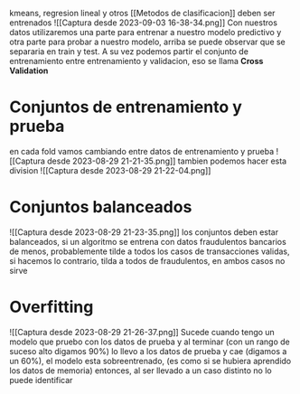 kmeans, regresion lineal y otros [[Metodos de clasificacion]] deben ser entrenados
![[Captura desde 2023-09-03 16-38-34.png]]
Con nuestros datos utilizaremos una parte para entrenar a nuestro modelo predictivo y otra parte para probar a nuestro modelo, arriba se puede observar que se separaria en train y test.
A su vez podemos partir el conjunto de entrenamiento entre entrenamiento y validacion, eso se llama **Cross Validation** 
# Conjuntos de entrenamiento y prueba

en cada fold vamos cambiando entre datos de entrenamiento y prueba 
![[Captura desde 2023-08-29 21-21-35.png]]
tambien podemos hacer esta division
![[Captura desde 2023-08-29 21-22-04.png]]

# Conjuntos balanceados

![[Captura desde 2023-08-29 21-23-35.png]]
los conjuntos deben estar balanceados, si un algoritmo se entrena con datos fraudulentos bancarios de menos, probablemente tilde a todos los casos de transacciones validas, si hacemos lo contrario, tilda a todos de fraudulentos, en ambos casos no sirve

# Overfitting
![[Captura desde 2023-08-29 21-26-37.png]]
Sucede cuando tengo un modelo que pruebo con los datos de prueba y al terminar (con un rango de suceso alto digamos 90%) lo llevo a los datos de prueba y cae (digamos a un 60%), el modelo esta sobreentrenado, (es como si se hubiera aprendido los datos de memoria) entonces, al ser llevado a un caso distinto no lo puede identificar
